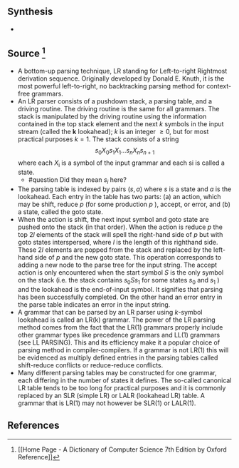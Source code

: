 ## Synthesis
- 
## Source [^1]
- A bottom-up parsing technique, LR standing for Left-to-right Rightmost derivation sequence. Originally developed by Donald E. Knuth, it is the most powerful left-to-right, no backtracking parsing method for context-free grammars.
- An LR parser consists of a pushdown stack, a parsing table, and a driving routine. The driving routine is the same for all grammars. The stack is manipulated by the driving routine using the information contained in the top stack element and the next $k$ symbols in the input stream (called the $\mathbf{k}$ lookahead); $k$ is an integer $\geq 0$, but for most practical purposes $k=1$. The stack consists of a string$$s_{0} X_{0} s_{1} X_{1} \ldots s_{n} X_{n} s_{n+1}$$where each $X_{\mathrm{i}}$ is a symbol of the input grammar and each si is called a state.
	- #question Did they mean $s_i$ here?
- The parsing table is indexed by pairs $(s, a)$ where $s$ is a state and $a$ is the lookahead. Each entry in the table has two parts: (a) an action, which may be shift, reduce $p$ (for some production $p$ ), accept, or error, and (b) a state, called the goto state.
- When the action is shift, the next input symbol and goto state are pushed onto the stack (in that order). When the action is reduce $p$ the top $2 l$ elements of the stack will spell the right-hand side of $p$ but with goto states interspersed, where $l$ is the length of this righthand side. These $2 l$ elements are popped from the stack and replaced by the left-hand side of $p$ and the new goto state. This operation corresponds to adding a new node to the parse tree for the input string. The accept action is only encountered when the start symbol $S$ is the only symbol on the stack (i.e. the stack contains $s_{0} S s_{1}$ for some states $s_{0}$ and $s_{1}$ ) and the lookahead is the end-of-input symbol. It signifies that parsing has been successfully completed. On the other hand an error entry in the parse table indicates an error in the input string.
- A grammar that can be parsed by an LR parser using $k$-symbol lookahead is called an LR(k) grammar. The power of the LR parsing method comes from the fact that the LR(1) grammars properly include other grammar types like precedence grammars and LL(1) grammars (see LL PARSING). This and its efficiency make it a popular choice of parsing method in compiler-compilers. If a grammar is not LR(1) this will be evidenced as multiply defined entries in the parsing tables called shift-reduce conflicts or reduce-reduce conflicts.
- Many different parsing tables may be constructed for one grammar, each differing in the number of states it defines. The so-called canonical LR table tends to be too long for practical purposes and it is commonly replaced by an SLR (simple LR) or LALR (lookahead LR) table. A grammar that is LR(1) may not however be SLR(1) or LALR(1).
## References

[^1]: [[Home Page - A Dictionary of Computer Science 7th Edition by Oxford Reference]]